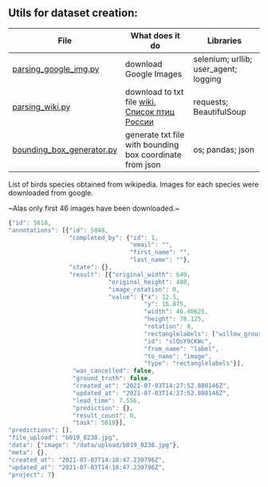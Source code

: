 ## Utils for dataset creation:
 File | What does it do   | Libraries  
--- | --- | ---
[parsing_google_img.py](https://github.com/LadaChernenko/bird_species_guide/blob/main/bird_img_parsing/parsing_google_img.py) | download Google Images |   selenium; urllib; user_agent; logging
[parsing_wiki.py](https://github.com/LadaChernenko/bird_species_guide/blob/main/bird_img_parsing/parsing_wiki.py) | download to txt file [wiki. Список птиц России](https://ru.wikipedia.org/wiki/%D0%A1%D0%BF%D0%B8%D1%81%D0%BE%D0%BA_%D0%BF%D1%82%D0%B8%D1%86_%D0%A0%D0%BE%D1%81%D1%81%D0%B8%D0%B8) | requests; BeautifulSoup
[bounding_box_generator.py](https://github.com/LadaChernenko/bird_species_guide/blob/main/utils/bounding_box_generator.py) | generate txt file with bounding box coordinate from json | os; pandas; json

List of birds species obtained from wikipedia. 
Images for each species were downloaded from google. 

~Alas only first 46 images have been downloaded.~


```javascript
{"id": 5618, 
"annotations": [{"id": 5848, 
                 "completed_by": {"id": 1, 
                                  "email": "", 
                                  "first_name": "", 
                                  "last_name": ""}, 
                 "state": {}, 
                 "result": [{"original_width": 640, 
                            "original_height": 480, 
                            "image_rotation": 0, 
                            "value": {"x": 12.5, 
                                      "y": 16.875,
                                      "width": 46.40625, 
                                      "height": 78.125, 
                                      "rotation": 0, 
                                      "rectanglelabels": ["willow_grouse"]}, 
                                      "id": "slQsY9CKWc", 
                                      "from_name": "label", 
                                      "to_name": "image", 
                                      "type": "rectanglelabels"}], 
                  "was_cancelled": false, 
                  "ground_truth": false, 
                  "created_at": "2021-07-03T14:27:52.880146Z", 
                  "updated_at": "2021-07-03T14:27:52.880146Z", 
                  "lead_time": 7.556, 
                  "prediction": {}, 
                  "result_count": 0, 
                  "task": 5618}], 
"predictions": [], 
"file_upload": "b019_0238.jpg", 
"data": {"image": "/data/upload/b019_0238.jpg"}, 
"meta": {}, 
"created_at": "2021-07-03T14:18:47.230796Z", 
"updated_at": "2021-07-03T14:18:47.230796Z", 
"project": 7}
```
